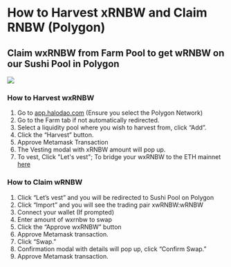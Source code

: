 # How to Harvest xRNBW and Claim RNBW (Polygon)

## Claim wxRNBW from Farm Pool to get wRNBW on our Sushi Pool in Polygon

![](<../../../../.gitbook/assets/CleanShot 2021-09-14 at 20.12.38.gif>)

### How to Harvest wxRNBW

1. Go to [app.halodao.com](http://app.halodao.com/) (Ensure you select the Polygon Network)
2. Go to the Farm tab if not automatically redirected.
3. Select a liquidity pool where you wish to harvest from, click “Add”.
4. Click the “Harvest” button.
5. Approve Metamask Transaction
6. The Vesting modal with xRNBW amount will pop up.&#x20;
7. To vest, Click "Let's vest"; To bridge your wxRNBW to the ETH mainnet [here](https://app.halodao.com/#/bridge)

### How to Claim wRNBW

1. Click “Let’s vest” and you will be redirected to Sushi Pool on Polygon
2. Click “Import” and you will see the trading pair xwRNBW:wRNBW
3. Connect your wallet (If prompted)
4. Enter amount of wxrnbw to swap
5. Click the “Approve wxRNBW” button
6. Approve Metamask transaction.
7. Click “Swap.”&#x20;
8. Confirmation modal with details will pop up, click “Confirm Swap.”
9. Approve Metamask transaction.
